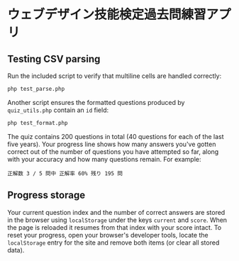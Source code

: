 # ウェブデザイン技能検定過去問練習アプリ

## Testing CSV parsing

Run the included script to verify that multiline cells are handled correctly:

```bash
php test_parse.php
```

Another script ensures the formatted questions produced by `quiz_utils.php`
contain an `id` field:

```bash
php test_format.php
```

The quiz contains 200 questions in total (40 questions for each of the last five
years). Your progress line shows how many answers you've gotten correct out of
the number of questions you have attempted so far, along with your accuracy and
how many questions remain. For example:

```
正解数 3 / 5 問中 正解率 60% 残り 195 問
```

## Progress storage

Your current question index and the number of correct answers are stored in the
browser using `localStorage` under the keys `current` and `score`. When the
page is reloaded it resumes from that index with your score intact. To reset
your progress, open your browser's developer tools, locate the `localStorage`
entry for the site and remove both items (or clear all stored data).
